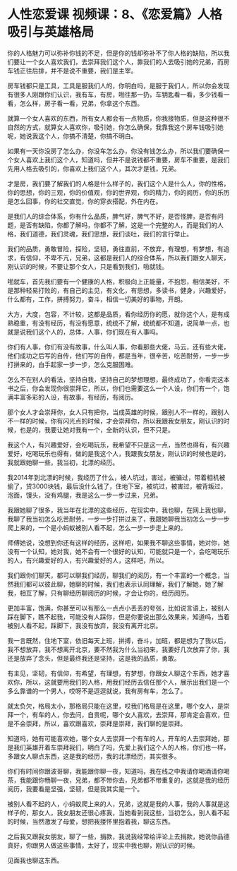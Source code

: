 # 人性恋爱课 视频课：8、《恋爱篇》人格吸引与英雄格局

你的人格魅力可以弥补你钱的不足，但是你的钱却弥补不了你人格的缺陷，所以我们要让一个女人喜欢我们，去崇拜我们这个人，靠我们的人去吸引她的兄弟，而房车钱正往后排，并不是说不重要，我们是主宰。

房车钱都只是工具，工具是服我们人的，你明白吗，是服于我们人，所以你会发现有很多人刚跟你们认识，我有车，有房，啪往那一扔，车钥匙看一看，多少钱看一看，怎么样，房子看一看，兄弟，你拿这个东西。

就算一个女人喜欢的东西，所有女人都会有一点物质，你我接物质，但是这种很不自然的方式，就算女人喜欢你，吸引她，你怎么确保，我靠我这个房车钱吸引她呢，她说我这个人，你搞不清楚，你搞不明白。

如果有一天你没房了怎么办，你没车怎么办，你没有钱怎么办，所以我们要确保一个女人喜欢上我们这个人，知道吗，但并不是说钱都不重要，房车不重要，是我们先用人格去吸引的，你喜欢上我们这个人，其次才是钱，兄弟。

才是房，我们要了解我们的人格是什么样子的，我们这个人是什么人，你的性格，你的思想，你的三观，你的价值观，你的世界观，你的精力，你的阅历，你的乐历是怎么回事，你的社交直觉，你的穿衣搭配，外在内在。

是我们人的综合体系，你有什么品质，脾气好，脾气不好，是否怪脾，是否有问题，是否有缺陷，你都了解吗，你都不了解，这是一个完整的人，而是我们的人格，我们道德，我们灵魂，我们思想，我们谈吐，我们的言行举止。

我们的品质，勇敢冒险，探险，坚韧，勇往直前，不放弃，有理想，有梦想，有追求，有信仰，不卑不亢，兄弟，这都是我们人的综合体系，所以我们跟女人聊天，刚认识的时候，不要让那个女人，只是看到我们，啪就钱。

啪就车，首先我们要有一个健康的人格，积极向上正能量，不抱怨，相信美好，不是那种轻易打败的，有自己的主见，有文化，有思想，多读书，健身，兴趣爱好，什么都有，工作，拼搏努力，奋斗，相信一切美好的事物，开朗。

大方，大度，包容，不计较，这都是品质，看你经历你的愿，就你这个人，是有成熟稳重，有没有经历，有没有愿意，统统不了解，统统都不知道，说简单一点，也就是说我们这个人的，总体，人事，你们现在有人事吗。

你们有人事，你们有没有故事，什么叫人事，你看那些大佬，马云，还有些大佬，他们成功之后写的自传，他们写的自传，都是当年，很辛苦，吃苦耐劳，一步一步打拼来的，白手起家一步一步，怎么克服困难。

怎么不在别人的看法，坚持自我，坚持自己的梦想理想，最终成功了，你看完这本书之后，你会发现你很崇拜它，所以，你们也需要这么一个人设，你们有一个，饱满丰富多彩的人设，有故事，有经历，有阅历。

那个女人才会崇拜你，女人只有把你，当成英雄的时候，跟别人不一样的，跟别人不一样的时候，你有闪光点的时候，才会崇拜你，所以我跟我女朋友，刚认识的时候，也是的，我要让她对我有一个，全新的认识，但不只是。

我这个人，有兴趣爱好，会吃喝玩乐，我希望不只是这一点，当然也得有，有兴趣爱好，吃喝玩乐也得有，做的是我这个人，我跟我女朋友，刚认识的时候也是的，我就跟她聊一些，我当初，北漂的经历。

我2014年到北漂的时候，我经历了什么，被人坑过，害过，被骗过，带着相机被偷了，贷3000块钱，最后没什么钱了，住地下室，被坑过，被害过，被背叛过，泡面，馒头，没有鸡腿，我是这么一步一步过来，兄弟。

我跟她聊了很多，我当年在北漂的这些经历，在现实中，我也聊，在网上我也聊，我聊了我当初怎么吃苦耐劳，一步一步打拼过来了，我跟她聊我当初怎么一步一步爬上来的，一个是小蚂蚁被别人看不起，怎么一步一步走上来的。

师傅她说，没想到你还有这样的经历，这样吧，如果我不聊这些事情，她对你，她没有一个认知，她对我，她不会有一个很好的认知，可能就只是一个，会吃喝玩乐的人，有兴趣爱好的人，有兴趣爱好的人，这样吧，所以。

我们跟你们聊天，都可以聊我们经历，聊我们的阅历，有一个丰富的一个概念，当然我们都可以彼此聊，她聊的时候，我们也表示认同理解，我们了解她，她了解我，相互了解，只有聊经历聊阅历的时候，才会让你的，经历阅历。

更加丰富，饱满，你甚至可以有那么一点点小丢丢的夸张，比如说言语上，被别人踩在脚下，瞧不起我，可能没有人踩你，但是你要说出那么效果来，知道吗，当着被别人看不起，踩脚下，我没有放弃，我没有离开北京。

我一言既然，住地下室，依旧每天上班，拼搏，奋斗，加班，都是想为了我以后，我不想放弃，我不想离开北京，要不然我为什么当初来，我要好几次放弃了你，我还是放弃了念头，但是最终我还是坚持，这是我的品质，勇敢。

有主见，坚韧，有信仰，有希望，有理想，有梦想，你跟女人聊这个东西，她才喜欢你，所以，这就要用我们的人格，用我们经历去信任那个人，展示出我们是一个多么靠谱的一个男人，哎呀不是逗逗就说，我有房有车，怎么了。

就太负欠，格局太小，那格局只能在这里，哎我们格局是在这里，哪个女人，是崇拜一个，有车的人，你去问，自贵呢，哪个女人喜欢，去崇拜，那肯定会喜欢，但是不会崇拜，所以，喜欢跟喜欢，崇拜是崇拜，我们聊的是崇拜。

知道吗，她有可能喜欢她，哪个女人去崇拜一个有车的人，开车的人去崇拜她，那是我们英雄开着车崇拜我们，明白了吗，先爱上我们这个人的人格，你们也一样，多跟女人聊点东西，这是我的经历，我的北漂经历，其实很多。

你们有时间你跟波哥聊，我能跟你聊一夜，知道吗，我在线之中我请你喝酒请你喝茶，我能跟你畅聊一夜，兄弟，都不带你去，兄弟都不带重复的，这就是我的经历阅历，我要看是坚强，坚韧，但是我其实是一个。

被别人看不起的人，小蚂蚁爬上来的人，兄弟，这就是我的人事，我的人事就是这样子的，那女人，我女朋友还很心疼我，当她看到我这些，当初怎么，别人看不起的时候，当然激发了母爱，想把我搂怀里抱着我，聊这东西。

之后我又跟我女朋友，聊了一些，捐款，我说我经常给评论上去捐款，她说你品德真好，你跟男人做这些事情，太好了，现实中我也聊，刚认识的时候。

见面我也聊这东西。